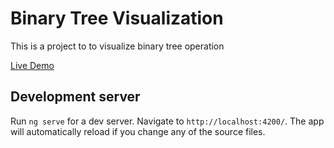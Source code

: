 # Binary Tree Visualization

This is a project to to visualize binary tree operation

[Live Demo](https://jithin-kg.github.io/binary-search-tree-visualization/)

## Development server

Run `ng serve` for a dev server. Navigate to `http://localhost:4200/`. The app will automatically reload if you change any of the source files.
